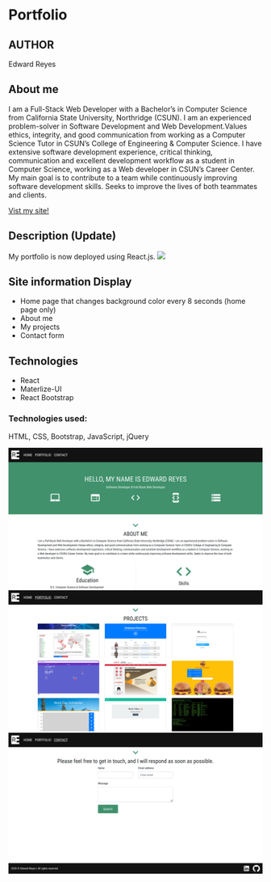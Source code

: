 
# Portfolio

## AUTHOR

Edward Reyes

## About me
I am a Full-Stack Web Developer with a Bachelor’s in Computer Science from California State University, Northridge (CSUN). I am an experienced problem-solver in Software Development and Web Development.Values ethics, integrity, and good communication from working as a Computer Science Tutor in CSUN’s College of Engineering & Computer Science. I have extensive software development experience, critical thinking, communication and excellent development workflow as a student in Computer Science, working as a Web developer in CSUN’s Career Center. My main goal is to contribute to a team while continuously improving software development skills. Seeks to improve the lives of both teammates and clients.

[Vist my site!](https://edwardreyes29.github.io/)

## Description (Update)
My portfolio is now deployed using React.js.
![](https://raw.githubusercontent.com/edwardreyes29/Learning_React/c5247f4641efa8c352f4cd6f5fe43fd05f8657ab/hello-react/src/logo.svg?token=AIWOSQMLS3HYSLLGOXHYRKS7QUYTM)

## Site information Display
* Home page that changes background color every 8 seconds (home page only)
* About me
* My projects
* Contact form

## Technologies
* React
* Materlize-UI
* React Bootstrap

### Technologies used:  
HTML, CSS, Bootstrap, JavaScript, jQuery

![Home](./src/assets/screenshots/home.png)
![portfolio](./src/assets/screenshots/portfolio.png)
![contact](./src/assets/screenshots/contact.png)
